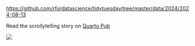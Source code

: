 https://github.com/rfordatascience/tidytuesday/tree/master/data/2024/2024-08-13

Read the scrollytelling story on [Quarto Pub](https://georgios.quarto.pub/a-visual-journey-through-world-exhibitions/)
  
  
![](plots/worlds_fairs_scrollcapture.gif)